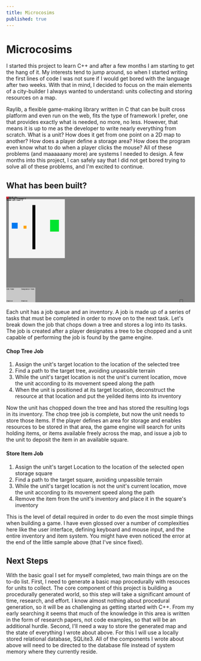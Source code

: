 ```yaml
---
title: Microcosims
published: true
---
```


# [](#microcosims)Microcosims
I started this project to learn C++ and after a few months I am starting to get the hang of it. My interests tend to jump around, so when I started writing the first lines of code I was not sure if I would get bored with the language after two weeks. With that in mind, I decided to focus on the main elements of a city-builder I always wanted to understand: units collecting and storing resources on a map. 

Raylib, a flexible game-making library written in C that can be built cross platform and even run on the web, fits the type of framework I prefer, one that provides exactly what is needed, no more, no less. However, that means it is up to me as the developer to write nearly everything from scratch. What is a unit? How does it get from one point on a 2D map to another? How does a player define a storage area? How does the program even know what to do when a player clicks the mouse? All of these problems (and maaaaaany more) are systems I needed to design. A few months into this project, I can safely say that I did not get bored trying to solve all of these problems, and I'm excited to continue.

## [](#what-has-been-built)What has been built?

![](https://github.com/nullreference8/nullreference8.github.io/blob/main/assets/2022-01-22-chop-tree.gif?raw=true)

Each unit has a job queue and an inventory. A job is made up of a series of tasks that must be completed in order to move on to the next task. Let's break down the job that chops down a tree and stores a log into its tasks. The job is created after a player designates a tree to be chopped and a unit capable of performing the job is found by the game engine. 

#### [](#chop-tree-job)Chop Tree Job
1. Assign the unit's target location to the location of the selected tree
2. Find a path to the target tree, avoiding unpassible terrain
3. While the unit's target location is not the unit's current location, move the unit according to its movement speed along the path
4. When the unit is positioned at its target location, deconstruct the resource at that location and put the yeilded items into its inventory

Now the unit has chopped down the tree and has stored the resulting logs in its inventory. The chop tree job is complete, but now the unit needs to store those items. If the player defines an area for storage and enables resources to be stored in that area, the game engine will search for units holding items, or items available freely across the map, and issue a job to the unit to deposit the item in an available square.

#### [](#store-item-job)Store Item Job
1. Assign the unit's target Location to the location of the selected open storage square
2. Find a path to the target square, avoiding unpassible terrain
3. While the unit's target location is not the unit's current location, move the unit according to its movement speed along the path
4. Remove the item from the unit's inventory and place it in the square's inventory

This is the level of detail required in order to do even the most simple things when building a game. I have even glossed over a number of complexities here like the user interface, defining keyboard and mouse input, and the entire inventory and item system. You might have even noticed the error at the end of the little sample above (that I've since fixed). 

## [](#next-steps)Next Steps
With the basic goal I set for myself completed, two main things are on the to-do list. First, I need to generate a basic map procedurally with resouces for units to collect. The core component of this project is building a procedurally generated world, so this step will take a significant amount of time, research, and effort. I know almost nothing about procedural generation, so it will be as challenging as getting started with C++. From my early searching it seems that much of the knowledge in this area is written in the form of research papers, not code examples, so that will be an additional hurdle. Second, I'll need a way to store the generated map and the state of everything I wrote about above. For this I will use a locally stored relational database, SQLite3. All of the components I wrote about above will need to be directed to the database file instead of system memory where they currently reside. 
